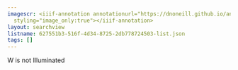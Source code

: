 ```yaml
---
imagescr: <iiif-annotation annotationurl="https://dnoneill.github.io/annotate/annotations/627551b3-516f-4d34-8725-2db778724503-001.json"
  styling="image_only:true"></iiif-annotation>
layout: searchview
listname: 627551b3-516f-4d34-8725-2db778724503-list.json
tags: []
---
```

W is not Illuminated